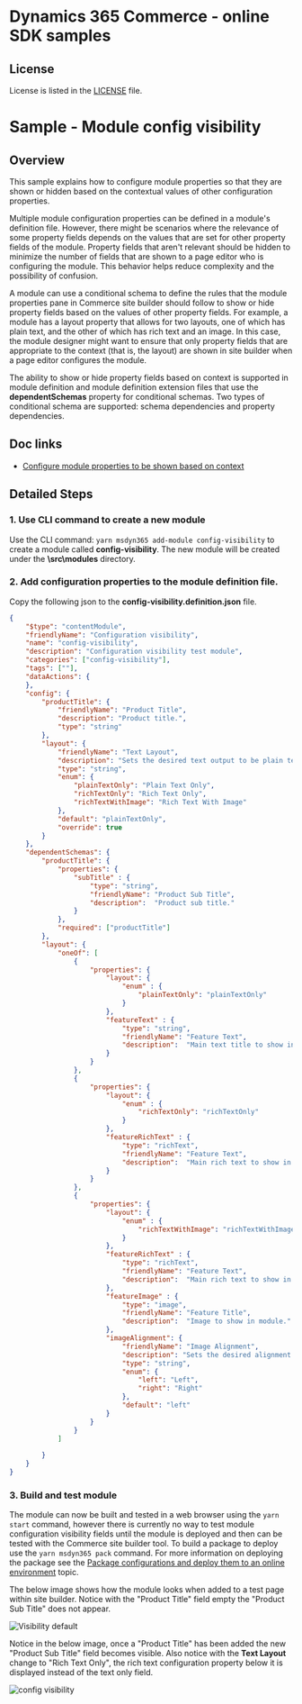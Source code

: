 # Dynamics 365 Commerce - online SDK samples
## License
License is listed in the [LICENSE](./LICENSE) file.

# Sample - Module config visibility

## Overview
This sample explains how to configure module properties so that they are shown or hidden based on the contextual values of other configuration properties.

Multiple module configuration properties can be defined in a module's definition file. However, there might be scenarios where the relevance of some property fields depends on the values that are set for other property fields of the module. Property fields that aren't relevant should be hidden to minimize the number of fields that are shown to a page editor who is configuring the module. This behavior helps reduce complexity and the possibility of confusion.

A module can use a conditional schema to define the rules that the module properties pane in Commerce site builder should follow to show or hide property fields based on the values of other property fields. For example, a module has a layout property that allows for two layouts, one of which has plain text, and the other of which has rich text and an image. In this case, the module designer might want to ensure that only property fields that are appropriate to the context (that is, the layout) are shown in site builder when a page editor configures the module.

The ability to show or hide property fields based on context is supported in module definition and module definition extension files that use the **dependentSchemas** property for conditional schemas. Two types of conditional schema are supported: schema dependencies and property dependencies.

## Doc links
* [Configure module properties to be shown based on context](https://docs.microsoft.com/en-us/dynamics365/commerce/e-commerce-extensibility/configure-properties-context)

## Detailed Steps

### 1. Use CLI command to create a new module

Use the CLI command: ```yarn msdyn365 add-module config-visibility``` to create a module called **config-visibility**. The new module will be created under the **\src\modules** directory.


### 2. Add configuration properties to the module definition file.

Copy the following json to the **config-visibility.definition.json** file.

```json
{
    "$type": "contentModule",
    "friendlyName": "Configuration visibility",
    "name": "config-visibility",
    "description": "Configuration visibility test module",
    "categories": ["config-visibility"],
    "tags": [""],
    "dataActions": {        
    },    
    "config": {
        "productTitle": {
            "friendlyName": "Product Title",
            "description": "Product title.",
            "type": "string"
        },
        "layout": {
            "friendlyName": "Text Layout",
            "description": "Sets the desired text output to be plain text or rich text with images.",
            "type": "string",
            "enum": {
                "plainTextOnly": "Plain Text Only",
                "richTextOnly": "Rich Text Only",
                "richTextWithImage": "Rich Text With Image"
            },
            "default": "plainTextOnly",
            "override": true
        }
    },
    "dependentSchemas": {
        "productTitle": {
            "properties": {
                "subTitle" : {
                    "type": "string",
                    "friendlyName": "Product Sub Title",
                    "description":  "Product sub title."
                }
            },
            "required": ["productTitle"]
        },
        "layout": {
            "oneOf": [
                {
                    "properties": {
                        "layout": {
                            "enum" : {
                                "plainTextOnly": "plainTextOnly"
                            }
                        },
                        "featureText" : {
                            "type": "string",
                            "friendlyName": "Feature Text",
                            "description":  "Main text title to show in module.",
                        }
                    }
                },
                {
                    "properties": {
                        "layout": {
                            "enum" : {
                                "richTextOnly": "richTextOnly"
                            }
                        },
                        "featureRichText" : {
                            "type": "richText",
                            "friendlyName": "Feature Text",
                            "description":  "Main rich text to show in module.",
                        }
                    }
                },
                {
                    "properties": {
                        "layout": {
                            "enum" : {
                                "richTextWithImage": "richTextWithImage"
                            }
                        },
                        "featureRichText" : {
                            "type": "richText",
                            "friendlyName": "Feature Text",
                            "description":  "Main rich text to show in module."
                        },
                        "featureImage" : {
                            "type": "image",
                            "friendlyName": "Feature Title",
                            "description":  "Image to show in module."
                        },
                        "imageAlignment": {
                            "friendlyName": "Image Alignment",
                            "description": "Sets the desired alignment of the image, either left or right on the text.",
                            "type": "string",
                            "enum": {
                                "left": "Left",
                                "right": "Right"
                            },
                            "default": "left"
                        }
                    }
                }
            ]
          
        }
    }
}
```
### 3. Build and test module
The module can now be built and tested in a web browser using the ```yarn start``` command, however there is currently no way to test module configuration visibility fields until the module is deployed and then can be tested with the Commerce site builder tool.  To build a package to deploy use the ```yarn msdyn365 pack``` command.  For more information on deploying the package see the [Package configurations and deploy them to an online environment](https://docs.microsoft.com/en-us/dynamics365/commerce/e-commerce-extensibility/package-deploy) topic.


The below image shows how the module looks when added to a test page within site builder. Notice with the "Product Title" field empty the "Product Sub Title" does not appear.

![Visibility default](docs/image1.png)

Notice in the below image, once a "Product Title" has been added the new "Product Sub Title" field becomes visible.  Also notice with the **Text Layout** change to "Rich Text Only", the rich text configuration property below it is displayed instead of the text only field.

![config visibility](docs/image2.png)